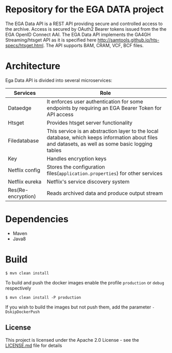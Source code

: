 # Repository for the EGA DATA project

The EGA Data API is a REST API providing secure and controlled access to the archive. Access is secured by OAuth2 Bearer tokens issued from the the EGA OpenID Connect AAI. The EGA Data API implements the GA4GH Streaming/htsget API as it is specified here http://samtools.github.io/hts-specs/htsget.html. The API supports BAM, CRAM, VCF, BCF files.


# Architecture

Ega Data API is divided into several microservices:

| Services | Role |
| ------------- | ------------- |
| Dataedge  | It enforces user authentication for some endpoints by requiring an EGA Bearer Token for API access |
| Htsget  | Provides htsget server functionality |
| Filedatabase  | This service is an abstraction layer to the local database, which keeps information about files and datasets, as well as some basic logging tables |
| Key  | Handles encryption keys |
| Netflix config  | Stores the configuration files(`application.properties`) for other services |
| Netflix eureka  | Netflix's service discovery system |
| Res(Re-encryption)  | Reads archived data and produce output stream |

# Dependencies
* Maven
* Java8

# Build
```
$ mvn clean install
```

To build and push the docker images enable the profile `production` or `debug` respectively
```
$ mvn clean install -P production
```
If you wish to build the images but not push them, add the parameter `-DskipDockerPush`

## License

This project is licensed under the Apache 2.0 License - see the [LICENSE.md](LICENSE.md) file for details
